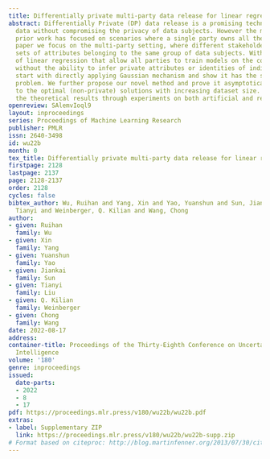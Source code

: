 ```yaml
---
title: Differentially private multi-party data release for linear regression
abstract: Differentially Private (DP) data release is a promising technique to disseminate
  data without compromising the privacy of data subjects. However the majority of
  prior work has focused on scenarios where a single party owns all the data. In this
  paper we focus on the multi-party setting, where different stakeholders own disjoint
  sets of attributes belonging to the same group of data subjects. Within the context
  of linear regression that allow all parties to train models on the complete data
  without the ability to infer private attributes or identities of individuals, we
  start with directly applying Gaussian mechanism and show it has the small eigenvalue
  problem. We further propose our novel method and prove it asymptotically converges
  to the optimal (non-private) solutions with increasing dataset size. We substantiate
  the theoretical results through experiments on both artificial and real-world datasets.
openreview: SAlemvIoql9
layout: inproceedings
series: Proceedings of Machine Learning Research
publisher: PMLR
issn: 2640-3498
id: wu22b
month: 0
tex_title: Differentially private multi-party data release for linear regression
firstpage: 2128
lastpage: 2137
page: 2128-2137
order: 2128
cycles: false
bibtex_author: Wu, Ruihan and Yang, Xin and Yao, Yuanshun and Sun, Jiankai and Liu,
  Tianyi and Weinberger, Q. Kilian and Wang, Chong
author:
- given: Ruihan
  family: Wu
- given: Xin
  family: Yang
- given: Yuanshun
  family: Yao
- given: Jiankai
  family: Sun
- given: Tianyi
  family: Liu
- given: Q. Kilian
  family: Weinberger
- given: Chong
  family: Wang
date: 2022-08-17
address:
container-title: Proceedings of the Thirty-Eighth Conference on Uncertainty in Artificial
  Intelligence
volume: '180'
genre: inproceedings
issued:
  date-parts:
  - 2022
  - 8
  - 17
pdf: https://proceedings.mlr.press/v180/wu22b/wu22b.pdf
extras:
- label: Supplementary ZIP
  link: https://proceedings.mlr.press/v180/wu22b/wu22b-supp.zip
# Format based on citeproc: http://blog.martinfenner.org/2013/07/30/citeproc-yaml-for-bibliographies/
---
```

